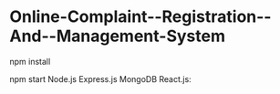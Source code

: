 # Online-Complaint--Registration--And--Management-System



npm install


npm start
Node.js
Express.js
MongoDB
React.js: 
